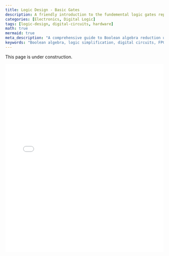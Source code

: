 ```yaml
---
title: Logic Design - Basic Gates
description: A friendly introduction to the fundemental logic gates representing core Boolean logic operations.
categories: [Electronics, Digital Logic]
tags: [logic-design, digital-circuits, hardware]
math: true
mermaid: true
meta_description: "A comprehensive guide to Boolean algebra reduction using Karnaugh maps, covering applications in hardware design, FPGA optimization, and algorithmic efficiency."
keywords: "Boolean algebra, logic simplification, digital circuits, FPGA, truth tables, logic gates"
---
```


This page is under construction.


<iframe src="/files/html/posts/predoc_map.html" height="600px" width="100%" style="border:none;"></iframe>
